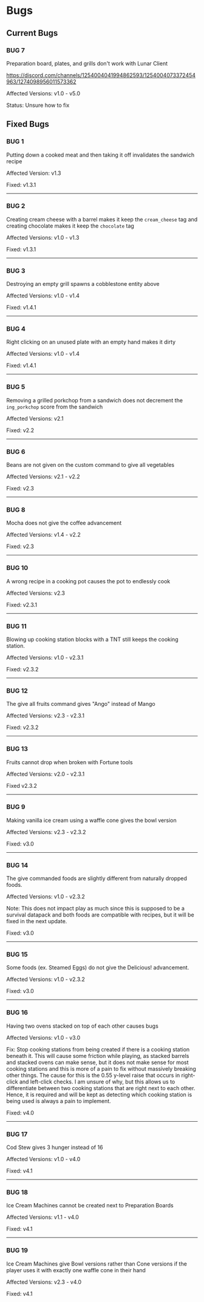 # Bugs

## Current Bugs

### BUG 7

Preparation board, plates, and grills don't work with Lunar Client

https://discord.com/channels/1254004041994862593/1254004073372454963/1274098956011573362

Affected Versions: v1.0 - v5.0

Status: Unsure how to fix

## Fixed Bugs

### BUG 1

Putting down a cooked meat and then taking it off invalidates the sandwich recipe

Affected Version: v1.3

Fixed: v1.3.1

--------------------------------

### BUG 2

Creating cream cheese with a barrel makes it keep the `cream_cheese` tag and creating chocolate makes it keep the `chocolate` tag

Affected Versions: v1.0 - v1.3

Fixed: v1.3.1

--------------------------------

### BUG 3

Destroying an empty grill spawns a cobblestone entity above

Affected Versions: v1.0 - v1.4

Fixed: v1.4.1

--------------------------------

### BUG 4

Right clicking on an unused plate with an empty hand makes it dirty

Affected Versions: v1.0 - v1.4

Fixed: v1.4.1

--------------------------------

### BUG 5

Removing a grilled porkchop from a sandwich does not decrement the `ing_porkchop` score from the sandwich

Affected Versions: v2.1

Fixed: v2.2

--------------------------------

### BUG 6

Beans are not given on the custom command to give all vegetables

Affected Versions: v2.1 - v2.2

Fixed: v2.3

--------------------------------

### BUG 8

Mocha does not give the coffee advancement

Affected Versions: v1.4 - v2.2

Fixed: v2.3

--------------------------------

### BUG 10

A wrong recipe in a cooking pot causes the pot to endlessly cook

Affected Versions: v2.3

Fixed: v2.3.1

--------------------------------

### BUG 11

Blowing up cooking station blocks with a TNT still keeps the cooking station.

Affected Versions: v1.0 - v2.3.1

Fixed: v2.3.2

--------------------------------

### BUG 12

The give all fruits command gives "Ango" instead of Mango

Affected Versions: v2.3 - v2.3.1

Fixed: v2.3.2

--------------------------------

### BUG 13

Fruits cannot drop when broken with Fortune tools

Affected Versions: v2.0 - v2.3.1

Fixed v2.3.2

--------------------------------

### BUG 9

Making vanilla ice cream using a waffle cone gives the bowl version

Affected Versions: v2.3 - v2.3.2

Fixed: v3.0

--------------------------------

### BUG 14

The give commanded foods are slightly different from naturally dropped foods.

Affected Versions: v1.0 - v2.3.2

Note: This does not impact play as much since this is supposed to be a survival datapack and both foods are compatible with recipes, but it will be fixed in the next update.

Fixed: v3.0

--------------------------------

### BUG 15

Some foods (ex. Steamed Eggs) do not give the Delicious! advancement.

Affected Versions: v1.0 - v2.3.2

Fixed: v3.0

--------------------------------

### BUG 16

Having two ovens stacked on top of each other causes bugs

Affected Versions: v1.0 - v3.0

Fix: Stop cooking stations from being created if there is a cooking station beneath it. This will cause some friction while playing, as stacked barrels and stacked ovens can make sense, but it does not make sense for most cooking stations and this is more of a pain to fix without massively breaking other things. The cause for this is the 0.55 y-level raise that occurs in right-click and left-click checks. I am unsure of why, but this allows us to differentiate between two cooking stations that are right next to each other. Hence, it is required and will be kept as detecting which cooking station is being used is always a pain to implement.

Fixed: v4.0

--------------------------------

### BUG 17

Cod Stew gives 3 hunger instead of 16

Affected Versions: v1.0 - v4.0

Fixed: v4.1

--------------------------------

### BUG 18

Ice Cream Machines cannot be created next to Preparation Boards

Affected Versions: v1.1 - v4.0

Fixed: v4.1

--------------------------------

### BUG 19

Ice Cream Machines give Bowl versions rather than Cone versions if the player uses it with exactly one waffle cone in their hand

Affected Versions: v2.3 - v4.0

Fixed: v4.1
